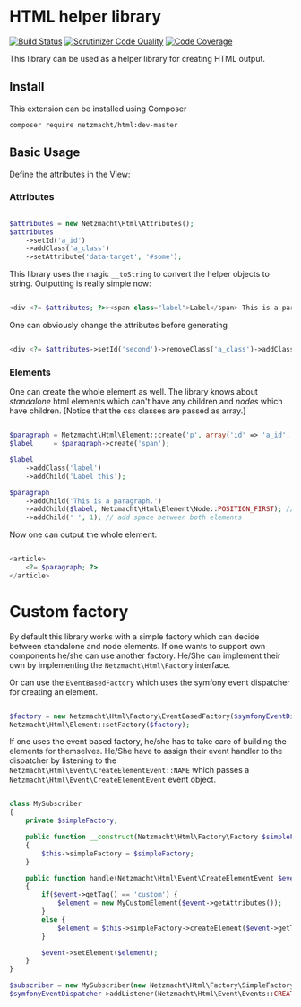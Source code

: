 HTML helper library
===================

[![Build Status](https://travis-ci.org/netzmacht/html.svg?branch=master)](https://travis-ci.org/netzmacht/html)
[![Scrutinizer Code Quality](https://scrutinizer-ci.com/g/netzmacht/html/badges/quality-score.png?b=master)](https://scrutinizer-ci.com/g/netzmacht/html/?branch=master)
[![Code Coverage](https://scrutinizer-ci.com/g/netzmacht/html/badges/coverage.png?b=master)](https://scrutinizer-ci.com/g/netzmacht/html/?branch=master)

This library can be used as a helper library for creating HTML output.

Install
--------------

This extension can be installed using Composer

`composer require netzmacht/html:dev-master`

Basic Usage
--------------

Define the attributes in the View:


### Attributes

```php

$attributes = new Netzmacht\Html\Attributes();
$attributes
    ->setId('a_id')
    ->addClass('a_class')
    ->setAttribute('data-target', '#some');

```

This library uses the magic `__toString` to convert the helper objects to string. Outputting is really simple now:

```php

<div <?= $attributes; ?>><span class="label">Label</span> This is a paragraph.</div>

```

One can obviously change the attributes before generating

```php

<div <?= $attributes->setId('second')->removeClass('a_class')->addClass('new_class'); ?>>the content</div>

```


### Elements

One can create the whole element as well. The library knows about *standalone* html elements which can't
have any children and *nodes* which have children. [Notice that the css classes are passed as array.]

```php

$paragraph = Netzmacht\Html\Element::create('p', array('id' => 'a_id', 'class' => array('description'));
$label     = $paragraph->create('span');

$label
    ->addClass('label')
    ->addChild('Label this');

$paragraph
    ->addChild('This is a paragraph.')
    ->addChild($label, Netzmacht\Html\Element\Node::POSITION_FIRST); // add at first position
    ->addChild(' ', 1); // add space between both elements

```

Now one can output the whole element:

```php

<article>
    <?= $paragraph; ?>
</article>

```

Custom factory
==============

By default this library works with a simple factory which can decide between standalone and node elements. If one
wants to support own components he/she can use another factory. He/She can implement their own by implementing
the `Netzmacht\Html\Factory` interface.

Or can use the `EventBasedFactory` which uses the symfony event dispatcher for creating an element.

```php

$factory = new Netzmacht\Html\Factory\EventBasedFactory($symfonyEventDispatcher);
Netzmacht\Html\Element::setFactory($factory);

```

If one uses the event based factory, he/she has to take care of building the elements for themselves. He/She have to assign their 
event handler to the dispatcher by listening to the `Netzmacht\Html\Event\CreateElementEvent::NAME` which passes a
`Netzmacht\Html\Event\CreateElementEvent` event object.

```php

class MySubscriber
{
    private $simpleFactory;

    public function __construct(Netzmacht\Html\Factory\Factory $simpleFactory)
    {
        $this->simpleFactory = $simpleFactory;
    }

    public function handle(Netzmacht\Html\Event\CreateElementEvent $event)
    {
        if($event->getTag() == 'custom') {
            $element = new MyCustomElement($event->getAttributes());
        }
        else {
            $element = $this->simpleFactory->createElement($event->getTag(), $event->getAttributes());
        }

        $event->setElement($element);
    }
}

$subscriber = new MySubscriber(new Netzmacht\Html\Factory\SimpleFactory());
$symfonyEventDispatcher->addListener(Netzmacht\Html\Event\Events::CREATE_ELEMENT, array($subscriber, 'handle'));

```
